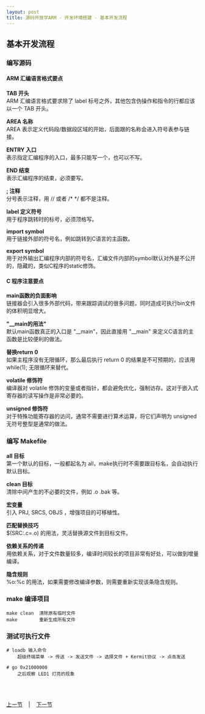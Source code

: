```yaml
---
layout: post
title: 源码开放学ARM - 开发环境搭建 - 基本开发流程 
---
```


## 基本开发流程

### 编写源码
#### ARM 汇编语言格式要点
**TAB 开头**  
    ARM 汇编语言格式要求除了 label 标号之外，其他包含伪操作和指令的行都应该以一个 TAB 开头。

**AREA 名称**  
    AREA 表示定义代码段/数据段区域的开始，后面跟的名称会进入符号表参与链接。

**ENTRY 入口**  
    表示指定汇编程序的入口，最多只能写一个，也可以不写。

**END 结束**  
    表示汇编程序的结束，必须要写。

**; 注释**  
    分号表示注释，用 // 或者 /*  */ 都不是注释。

**label 定义符号**  
    用于程序跳转时的标号，必须顶格写。

**import symbol**  
    用于链接外部的符号名，例如跳转到C语言的主函数。

**export symbol**  
    用于对外输出汇编程序内部的符号名，汇编文件内部的symbol默认对外是不公开的，隐藏的，类似C程序的static修饰。

#### C 程序注意要点
**main函数的负面影响**  
    链接器会引入很多外部代码，带来跟踪调试的很多问题，同时造成可执行bin文件的体积明显增大。

**"__main的用法"**  
    默认main函数真正的入口是 "__main"，因此直接用 "__main" 来定义C语言的主函数是比较便利的做法。

**替换return 0**  
    如果主程序没有无限循环，那么最后执行 return 0 的结果是不可预期的，应该用 while(1); 无限循环来替代。

**volatile 修饰符**  
    编译器对 volatile 修饰的变量或者指针，都会避免优化，强制访存。这对于嵌入式寄存器的读写操作是非常必要的。

**unsigned 修饰符**  
    对于特殊功能寄存器的访问，通常不需要进行算术运算，将它们声明为 unsigned 无符号整型是通常的做法。


### 编写 Makefile
**all 目标**  
    第一个默认的目标，一般都起名为 all，make执行时不需要跟目标名，会自动执行默认目标。 
        
**clean 目标**  
    清除中间产生的不必要的文件，例如 .o .bak 等。

**宏变量**  
    引入 PRJ, SRCS, OBJS ，增强项目的可移植性。

**匹配替换技巧**  
    $(SRC:.c=.o) 的用法，灵活替换源文件到目标文件。

**依赖关系的传递**  
    用依赖关系，对于文件数量较多，编译时间较长的项目非常有好处，可以做到增量编译。

**隐含规则**  
    %o:%c 的用法，如果需要修改编译参数，则需要重新实现该条隐含规则。

### make 编译项目

	make clean	清除原有临时文件
	make      	重新生成所有文件

### 测试可执行文件	

	# loadb 输入命令
		超级终端菜单 -> 传送 -> 发送文件 -> 选择文件 + Kermit协议 -> 点击发送
		
	# go 0x21000000
		之后观察 LED1 灯亮的现象
	

<br> <br> 
<div> <a href="chp1-3.html">上一节</a> &nbsp;&nbsp; | &nbsp;&nbsp; <a href="chp2-1.html">下一节</a> </div> <br> <br>